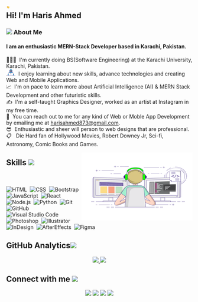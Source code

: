 <img alt="Night Coding" src="./assets/Hand%20Wave.gif" width='10' align="left"/><h2>Hi! I'm Haris Ahmed</h2>

<!-- ## 👋 &nbsp;Hi! I'm Haris Ahmed -->

### <img src="https://media3.giphy.com/media/QTfX9Ejfra3ZmNxh6B/giphy.gif?cid=ecf05e47w75c5ghbq2j0u29lmsq95fn8xgorrdw69ndzjnlo&rid=giphy.gif&ct=s" width="40px">&nbsp;About Me

#### I am an enthusiastic MERN-Stack Developer based in Karachi, Pakistan.

👨🏻‍🎓 &nbsp;I'm currently doing BS(Software Engineering) at the Karachi University, Karachi, Pakistan.\
<img src="./assets/Developer.gif" width="25px"> &nbsp;I enjoy learning about new skills, advance technologies and creating Web and Mobile Applications.\
📈 &nbsp;I'm on pace to learn more about Artificial Intelligence (AI) & MERN Stack Development and other futuristic skills.\
✍️ &nbsp;I'm a self-taught Graphics Designer, worked as an artist at Instagram in my free time.\
📧 &nbsp;You can reach out to me for any kind of Web or Moble App Development by emailing me at harisahmed873@gmail.com.\
😎 &nbsp;Enthusiastic and sheer will person to web designs that are professional.\
📋 &nbsp; Die Hard fan of Hollywood Movies, Robert Downey Jr, Sci-fi, Astronomy, Comic Books and Games.

<img alt="Coder" src="./assets/coding-freak.gif" align="right"/>

### <h2> Skills <img src = "https://media2.giphy.com/media/QssGEmpkyEOhBCb7e1/giphy.gif?cid=ecf05e47a0n3gi1bfqntqmob8g9aid1oyj2wr3ds3mg700bl&rid=giphy.gif" width = 32px> </h2>

<br /><br />
![HTML](https://img.shields.io/badge/HTML-E34F26?style=flat&logo=html5&logoColor=white)&nbsp;
![CSS](https://img.shields.io/badge/CSS-1572B6?style=flat&logo=css3&logoColor=white)&nbsp;
![Bootstrap](https://img.shields.io/badge/Bootstrap-563D7C?style=flat&logo=bootstrap&logoColor=white)&nbsp;
![JavaScript](https://img.shields.io/badge/JavaScript-F7DF1E?style=flat&logo=javascript&logoColor=black)&nbsp;
![React](https://img.shields.io/badge/React-20232A?style=flat&logo=react&logoColor=61DAFB)&nbsp;
![Node.js](https://img.shields.io/badge/Node.js-43853D?style=flat&logo=node.js&logoColor=white)&nbsp;
![Python](https://img.shields.io/badge/Python-14354C?style=flat&logo=python&logoColor=white)&nbsp;
![Git](https://img.shields.io/badge/Git-100000?style=flat&logo=git&logoColor=red)&nbsp;
![GitHub](https://img.shields.io/badge/GitHub-100000?style=flat&logo=github&logoColor=white)&nbsp;
![Visual Studio Code](https://img.shields.io/badge/Visual%20Studio%20Code-20232A?style=flat&logo=visual-studio-code&logoColor=61DAFB)&nbsp;
![Photoshop](https://badges.aleen42.com/src/photoshop.svg)&nbsp;
![Illustrator](https://aleen42.github.io/badges/src/illustrator.svg)&nbsp;
![InDesign](https://img.shields.io/badge/-InDesign-05122A?style=flat&logo=adobe-indesign)&nbsp;
![AfterEffects](https://aleen42.github.io/badges/src/after_effects.svg)&nbsp;
![Figma](https://img.shields.io/badge/Figma-F24E1E?style=flat&logo=figma&logoColor=white)&nbsp;

### <h2> GitHub Analytics<img src="https://media.giphy.com/media/iY8CRBdQXODJSCERIr/giphy.gif" width="40px"> </h2>

<p align="center">
<a href="https://github.com/mrhassansaif">
  <img height="180em" src="https://github-readme-stats.vercel.app/api?username=haris386&theme=radical&show_icons=true"/>
  <img height="180em" src="https://github-readme-stats-eight-theta.vercel.app/api/top-langs/?username=haris386&layout=compact&langs_count=8&theme=radical&show_icons "/>
</a>
</p>

### <h2> Connect with me <img src='https://raw.githubusercontent.com/ShahriarShafin/ShahriarShafin/main/Assets/handshake.gif' width="100px"> </h2>

<p align="center">
<a href="https://mrharisahmed.000webhostapp.com//"><img src="https://img.shields.io/badge/harisahmedportfolio-1877F2?style=flat&logo=Google-Chrome&logoColor=white"/></a>
<a href="mailto:harisahmed873@gmail.com"><img src="https://img.shields.io/badge/harisahmed873@gmail.com-D14836?style=flat&logo=gmail&logoColor=white"/></a>
<a href="https://www.linkedin.com/in/haris-ahmed-998a69183/"><img src="https://img.shields.io/badge/-Haris Ahmed-0077B5?style=flat&logo=Linkedin&logoColor=white"/></a>
<a href="https://www.instagram.com/haris_ahmedrdj/?hl=en"><img src="https://img.shields.io/badge/harisahmedrdj-E4405F?style=flat&logo=instagram&logoColor=white"/></a>
</p>
